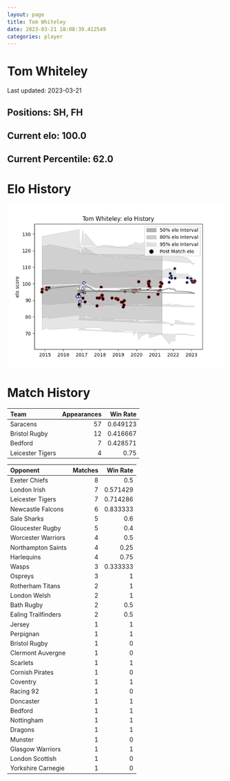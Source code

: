 ```yaml
---  
layout: page  
title: Tom Whiteley  
date: 2023-03-21 18:08:39.412549  
categories: player  
---
```

# Tom Whiteley


Last updated: 2023-03-21
## Positions: SH, FH

## Current elo: 100.0

## Current Percentile: 62.0

# Elo History


![elo history](history_TomWhiteley.png)
# Match History


| Team             |   Appearances |   Win Rate |
|:-----------------|--------------:|-----------:|
| Saracens         |            57 |   0.649123 |
| Bristol Rugby    |            12 |   0.416667 |
| Bedford          |             7 |   0.428571 |
| Leicester Tigers |             4 |   0.75     |

| Opponent            |   Matches |   Win Rate |
|:--------------------|----------:|-----------:|
| Exeter Chiefs       |         8 |   0.5      |
| London Irish        |         7 |   0.571429 |
| Leicester Tigers    |         7 |   0.714286 |
| Newcastle Falcons   |         6 |   0.833333 |
| Sale Sharks         |         5 |   0.6      |
| Gloucester Rugby    |         5 |   0.4      |
| Worcester Warriors  |         4 |   0.5      |
| Northampton Saints  |         4 |   0.25     |
| Harlequins          |         4 |   0.75     |
| Wasps               |         3 |   0.333333 |
| Ospreys             |         3 |   1        |
| Rotherham Titans    |         2 |   1        |
| London Welsh        |         2 |   1        |
| Bath Rugby          |         2 |   0.5      |
| Ealing Trailfinders |         2 |   0.5      |
| Jersey              |         1 |   1        |
| Perpignan           |         1 |   1        |
| Bristol Rugby       |         1 |   0        |
| Clermont Auvergne   |         1 |   0        |
| Scarlets            |         1 |   1        |
| Cornish Pirates     |         1 |   0        |
| Coventry            |         1 |   1        |
| Racing 92           |         1 |   0        |
| Doncaster           |         1 |   1        |
| Bedford             |         1 |   1        |
| Nottingham          |         1 |   1        |
| Dragons             |         1 |   1        |
| Munster             |         1 |   0        |
| Glasgow Warriors    |         1 |   1        |
| London Scottish     |         1 |   0        |
| Yorkshire Carnegie  |         1 |   0        |